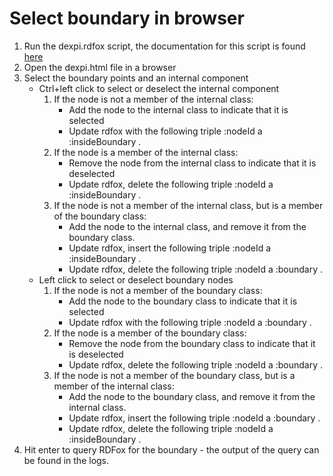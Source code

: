 # Select boundary in browser
1) Run the dexpi.rdfox script, the documentation for this script is found [here](../rdfox/README.md)
2) Open the dexpi.html file in a browser
3) Select the boundary points and an internal component
   - Ctrl+left click to select or deselect the internal component
     1) If the node is not a member of the internal class:
        - Add the node to the internal class to indicate that it is selected 
        - Update rdfox with the following triple :nodeId a :insideBoundary .
     2) If the node is a member of the internal class:
        - Remove the node from the internal class to indicate that it is deselected 
        - Update rdfox, delete the following triple :nodeId a :insideBoundary .
     3) If the node is not a member of the internal class, but is a member of the boundary class:
        - Add the node to the internal class, and remove it from the boundary class. 
        - Update rdfox, insert the following triple :nodeId a :insideBoundary . 
        - Update rdfox, delete the following triple :nodeId a :boundary .
   - Left click to select or deselect boundary nodes
     1) If the node is not a member of the boundary class:
        - Add the node to the boundary class to indicate that it is selected 
        - Update rdfox with the following triple :nodeId a :boundary .
     2) If the node is a member of the boundary class:
        - Remove the node from the boundary class to indicate that it is deselected 
        - Update rdfox, delete the following triple :nodeId a :boundary .
     3) If the node is not a member of the boundary class, but is a member of the internal class:
        - Add the node to the boundary class, and remove it from the internal class. 
        - Update rdfox, insert the following triple :nodeId a :boundary . 
        - Update rdfox, delete the following triple :nodeId a :insideBoundary .
4) Hit enter to query RDFox for the boundary - the output of the query can be found in the logs.